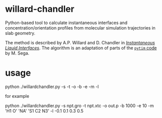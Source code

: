 # willard-chandler
Python-based tool to calculate instantaneous interfaces and concentration/orientation profiles from molecular simulation trajectories in slab geometry.

The method is described by A.P. Willard and D. Chandler in [_Instantaneous Liquid Interfaces_](https://pubs.acs.org/doi/10.1021/jp909219k). The algorithm is an adaptation of parts of the [`pytim` code](https://github.com/Marcello-Sega/pytim) by M. Sega.

# usage

python ./willardchandler.py -s <top> -t <traj> -o <output> -b <begin> -e <every> -m <molecules> -l <layers>

for example

python ./willardchandler.py -s npt.gro -t npt.xtc -o out.p -b 1000 -e 10 -m 'H1 O' 'NA' 'S1 C2 N3' -l -0.1 0.1 0.3 0.5
